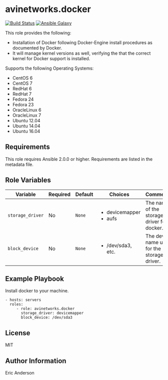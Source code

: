 # avinetworks.docker

[![Build Status](https://travis-ci.org/avinetworks/ansible-role-docker.svg?branch=master)](https://travis-ci.org/avinetworks/ansible-role-docker)
[![Ansible Galaxy](https://img.shields.io/badge/galaxy-avinetworks.docker-blue.svg)](https://galaxy.ansible.com/avinetworks/docker/)


This role provides the following:
* Installation of Docker following Docker-Engine install procedures as documented by Docker.
* It will manage kernel versions as well, verifying the that the correct kernel for Docker support is installed.

Supports the following Operating Systems:
* CentOS 6
* CentOS 7
* RedHat 6
* RedHat 7
* Fedora 24
* Fedora 23
* OracleLinux 6
* OracleLinux 7
* Ubuntu 12.04
* Ubuntu 14.04
* Ubuntu 16.04

## Requirements

This role requires Ansible 2.0.0 or higher. Requirements are listed in the metadata file.

## Role Variables

| Variable | Required | Default | Choices | Comments |
|----------|----------|---------|---------|----------|
| `storage_driver` | No | `None` | <ul><li>devicemapper</li><li>aufs</li></ul> | The name of the storage driver for docker. |
| `block_device` | No | `None` | <ul><li>/dev/sda3, etc.</li></ul> | The device name used for the storage driver. |

## Example Playbook

Install docker to your machine.

    - hosts: servers
      roles:
         - role: avinetworks.docker
           storage_driver: devicemapper
           block_device: /dev/sda3

## License

MIT

## Author Information

Eric Anderson
